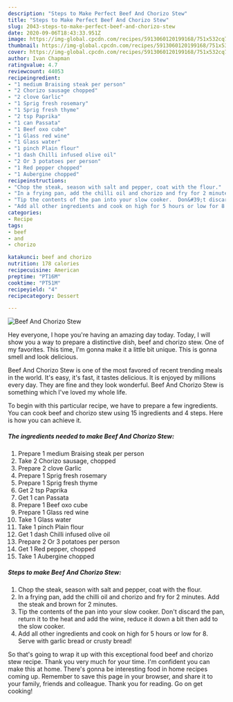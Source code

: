 ```yaml
---
description: "Steps to Make Perfect Beef And Chorizo Stew"
title: "Steps to Make Perfect Beef And Chorizo Stew"
slug: 2043-steps-to-make-perfect-beef-and-chorizo-stew
date: 2020-09-06T18:43:33.951Z
image: https://img-global.cpcdn.com/recipes/5913060120199168/751x532cq70/beef-and-chorizo-stew-recipe-main-photo.jpg
thumbnail: https://img-global.cpcdn.com/recipes/5913060120199168/751x532cq70/beef-and-chorizo-stew-recipe-main-photo.jpg
cover: https://img-global.cpcdn.com/recipes/5913060120199168/751x532cq70/beef-and-chorizo-stew-recipe-main-photo.jpg
author: Ivan Chapman
ratingvalue: 4.7
reviewcount: 44053
recipeingredient:
- "1 medium Braising steak per person"
- "2 Chorizo sausage chopped"
- "2 clove Garlic"
- "1 Sprig fresh rosemary"
- "1 Sprig fresh thyme"
- "2 tsp Paprika"
- "1 can Passata"
- "1 Beef oxo cube"
- "1 Glass red wine"
- "1 Glass water"
- "1 pinch Plain flour"
- "1 dash Chilli infused olive oil"
- "2 Or 3 potatoes per person"
- "1 Red pepper chopped"
- "1 Aubergine chopped"
recipeinstructions:
- "Chop the steak, season with salt and pepper, coat with the flour."
- "In a frying pan, add the chilli oil and chorizo and fry for 2 minutes.  Add the steak and brown for 2 minutes."
- "Tip the contents of the pan into your slow cooker.  Don&#39;t discard the pan, return it to the heat and add the wine, reduce it down a bit then add to the slow cooker."
- "Add all other ingredients and cook on high for 5 hours or low for 8.  Serve with garlic bread or crusty bread!"
categories:
- Recipe
tags:
- beef
- and
- chorizo

katakunci: beef and chorizo 
nutrition: 178 calories
recipecuisine: American
preptime: "PT16M"
cooktime: "PT51M"
recipeyield: "4"
recipecategory: Dessert

---
```



![Beef And Chorizo Stew](https://img-global.cpcdn.com/recipes/5913060120199168/751x532cq70/beef-and-chorizo-stew-recipe-main-photo.jpg)

Hey everyone, I hope you're having an amazing day today. Today, I will show you a way to prepare a distinctive dish, beef and chorizo stew. One of my favorites. This time, I'm gonna make it a little bit unique. This is gonna smell and look delicious.



Beef And Chorizo Stew is one of the most favored of recent trending meals in the world. It's easy, it's fast, it tastes delicious. It is enjoyed by millions every day. They are fine and they look wonderful. Beef And Chorizo Stew is something which I've loved my whole life.


To begin with this particular recipe, we have to prepare a few ingredients. You can cook beef and chorizo stew using 15 ingredients and 4 steps. Here is how you can achieve it.

<!--inarticleads1-->

##### The ingredients needed to make Beef And Chorizo Stew:

1. Prepare 1 medium Braising steak per person
1. Take 2 Chorizo sausage, chopped
1. Prepare 2 clove Garlic
1. Prepare 1 Sprig fresh rosemary
1. Prepare 1 Sprig fresh thyme
1. Get 2 tsp Paprika
1. Get 1 can Passata
1. Prepare 1 Beef oxo cube
1. Prepare 1 Glass red wine
1. Take 1 Glass water
1. Take 1 pinch Plain flour
1. Get 1 dash Chilli infused olive oil
1. Prepare 2 Or 3 potatoes per person
1. Get 1 Red pepper, chopped
1. Take 1 Aubergine chopped




<!--inarticleads2-->

##### Steps to make Beef And Chorizo Stew:

1. Chop the steak, season with salt and pepper, coat with the flour.
1. In a frying pan, add the chilli oil and chorizo and fry for 2 minutes.  Add the steak and brown for 2 minutes.
1. Tip the contents of the pan into your slow cooker.  Don&#39;t discard the pan, return it to the heat and add the wine, reduce it down a bit then add to the slow cooker.
1. Add all other ingredients and cook on high for 5 hours or low for 8.  Serve with garlic bread or crusty bread!




So that's going to wrap it up with this exceptional food beef and chorizo stew recipe. Thank you very much for your time. I'm confident you can make this at home. There's gonna be interesting food in home recipes coming up. Remember to save this page in your browser, and share it to your family, friends and colleague. Thank you for reading. Go on get cooking!
